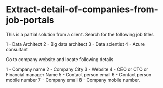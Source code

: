 # Extract-detail-of-companies-from-job-portals
This is a partial solution from a client. 
Search for the following job titles

1 - Data Architect
2 - Big data architect
3 - Data scientist
4 - Azure consultant 

Go to company website and locate following details

1 - Company name
2 - Company City
3 - Website
4 - CEO or CTO or Financial manager Name
5 - Contact person email
6 - Contact person mobile number
7 - Company email
8 - Company mobile number. 
